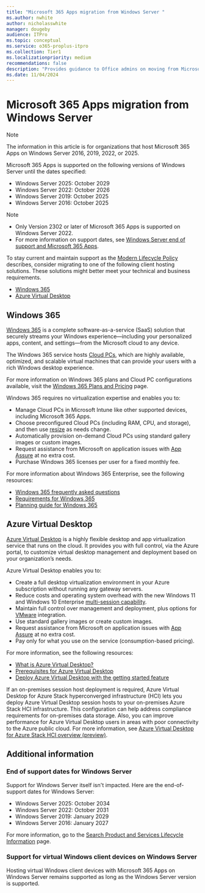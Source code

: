 ```yaml
---
title: "Microsoft 365 Apps migration from Windows Server "
ms.author: nwhite
author: nicholasswhite
manager: dougeby
audience: ITPro
ms.topic: conceptual
ms.service: o365-proplus-itpro
ms.collection: Tier1
ms.localizationpriority: medium
recommendations: false
description: "Provides guidance to Office admins on moving from Microsoft 365 Apps on Windows Server to either Windows 365 or Azure Virtual Desktop."
ms.date: 11/04/2024
---
```

# Microsoft 365 Apps migration from Windows Server

> [!NOTE]
> The information in this article is for organizations that host Microsoft 365 Apps on Windows Server 2016, 2019, 2022, or 2025.

Microsoft 365 Apps is supported on the following versions of Windows Server until the dates specified:

- Windows Server 2025: October 2029
- Windows Server 2022: October 2026
- Windows Server 2019: October 2025
- Windows Server 2016: October 2025

> [!NOTE]
> - Only Version 2302 or later of Microsoft 365 Apps is supported on Windows Server 2022.
> - For more information on support dates, see [Windows Server end of support and Microsoft 365 Apps](windows-server-support.md).

To stay current and maintain support as the [Modern Lifecycle Policy](/lifecycle/policies/modern) describes, consider migrating to one of the following client hosting solutions. These solutions might better meet your technical and business requirements.

- [Windows 365](#windows-365)
- [Azure Virtual Desktop](#azure-virtual-desktop)

## Windows 365

[Windows 365](https://www.microsoft.com/windows-365) is a complete software-as-a-service (SaaS) solution that securely streams your Windows experience—including your personalized apps, content, and settings—from the Microsoft cloud to any device.

The Windows 365 service hosts [Cloud PCs](/windows-365/overview#what-is-a-cloud-pc), which are highly available, optimized, and scalable virtual machines that can provide your users with a rich Windows desktop experience.

For more information on Windows 365 plans and Cloud PC configurations available, visit the [Windows 365 Plans and Pricing](https://www.microsoft.com/windows-365/business/compare-plans-pricing) page.

Windows 365 requires no virtualization expertise and enables you to:

- Manage Cloud PCs in Microsoft Intune like other supported devices, including Microsoft 365 Apps.
- Choose preconfigured Cloud PCs (including RAM, CPU, and storage), and then use [resize](/windows-365/enterprise/resize-cloud-pc) as needs change.
- Automatically provision on-demand Cloud PCs using standard gallery images or custom images.
- Request assistance from Microsoft on application issues with [App Assure](https://www.microsoft.com/fasttrack/microsoft-365/app-assure) at no extra cost.
- Purchase Windows 365 licenses per user for a fixed monthly fee.

For more information about Windows 365 Enterprise, see the following resources:

- [Windows 365 frequently asked questions](https://www.microsoft.com/windows-365/faq)
- [Requirements for Windows 365](/windows-365/enterprise/requirements)
- [Planning guide for Windows 365](/windows-365/enterprise/planning-guide)

## Azure Virtual Desktop

[Azure Virtual Desktop](https://azure.microsoft.com/services/virtual-desktop/) is a highly flexible desktop and app virtualization service that runs on the cloud. It provides you with full control, via the Azure portal, to customize virtual desktop management and deployment based on your organization’s needs.

Azure Virtual Desktop enables you to:

- Create a full desktop virtualization environment in your Azure subscription without running any gateway servers.
- Reduce costs and operating system overhead with the new Windows 11 and Windows 10 Enterprise [multi-session capability](/azure/virtual-desktop/windows-10-multisession-faq).
- Maintain full control over management and deployment, plus options for [VMware](https://azuremarketplace.microsoft.com/marketplace/apps/vmware-inc.hc-azure) integration.
- Use standard gallery images or create custom images.
- Request assistance from Microsoft on application issues with [App Assure](https://www.microsoft.com/fasttrack/microsoft-365/app-assure) at no extra cost.
- Pay only for what you use on the service (consumption-based pricing).

For more information, see the following resources:

- [What is Azure Virtual Desktop?](/azure/virtual-desktop/overview)
- [Prerequisites for Azure Virtual Desktop](/azure/virtual-desktop/prerequisites)
- [Deploy Azure Virtual Desktop with the getting started feature](/azure/virtual-desktop/getting-started-feature)

If an on-premises session host deployment is required, Azure Virtual Desktop for Azure Stack hyperconverged infrastructure (HCI) lets you deploy Azure Virtual Desktop session hosts to your on-premises Azure Stack HCI infrastructure. This configuration can help address compliance requirements for on-premises data storage. Also, you can improve performance for Azure Virtual Desktop users in areas with poor connectivity to the Azure public cloud. For more information, see [Azure Virtual Desktop for Azure Stack HCI overview (preview)](/azure/virtual-desktop/azure-stack-hci-overview).

## Additional information

### End of support dates for Windows Server

Support for Windows Server itself isn't impacted. Here are the end-of-support dates for Windows Server:

- Windows Server 2025: October 2034
- Windows Server 2022: October 2031
- Windows Server 2019: January 2029
- Windows Server 2016: January 2027

For more information, go to the [Search Product and Services Lifecycle Information](/lifecycle/products/) page.

### Support for virtual Windows client devices on Windows Server

Hosting virtual Windows client devices with Microsoft 365 Apps on Windows Server remains supported as long as the Windows Server version is supported.
